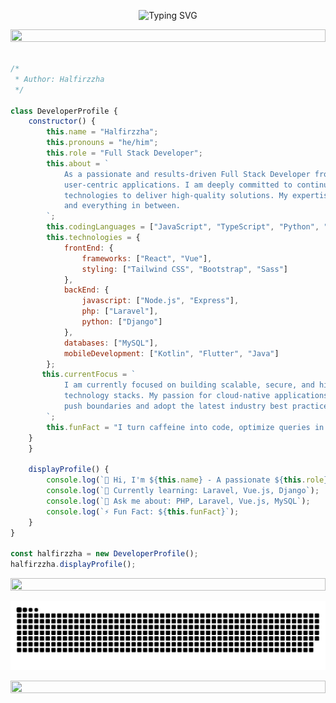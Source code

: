 <p align="center">
  <img src="https://readme-typing-svg.herokuapp.com?font=Fira+Code&size=35&duration=500&pause=250&color=38BDAE&center=true&vCenter=true&width=600&lines=Hello%2C+I'm+Halfirzzha!;Welcome+to+my+Profile!;Full+Stack+Developer;Tech+Enthusiast;Open+Source+Contributor" alt="Typing SVG" />
</p>

<div align="center">
  <img src="https://i.imgur.com/dBaSKWF.gif" height="20" width="100%">
</div><br/>

```javascript
/*
 * Author: Halfirzzha
 */

class DeveloperProfile {
    constructor() {
        this.name = "Halfirzzha";
        this.pronouns = "he/him";
        this.role = "Full Stack Developer";
        this.about = `
            As a passionate and results-driven Full Stack Developer from Indonesia, I specialize in creating robust, scalable, and
            user-centric applications. I am deeply committed to continuous learning and keeping up with the ever-evolving 
            technologies to deliver high-quality solutions. My expertise spans from backend development to front-end design 
            and everything in between. 
        `;
        this.codingLanguages = ["JavaScript", "TypeScript", "Python", "PHP", "Java",];
        this.technologies = {
            frontEnd: {
                frameworks: ["React", "Vue"],
                styling: ["Tailwind CSS", "Bootstrap", "Sass"]
            },
            backEnd: {
                javascript: ["Node.js", "Express"],
                php: ["Laravel"],
                python: ["Django"]
            },
            databases: ["MySQL"],
            mobileDevelopment: ["Kotlin", "Flutter", "Java"]
        };
       this.currentFocus = `
            I am currently focused on building scalable, secure, and high-performance web applications using modern
            technology stacks. My passion for cloud-native applications, microservices, and automation drives me to 
            push boundaries and adopt the latest industry best practices.
        `;
        this.funFact = "I turn caffeine into code, optimize queries in my sleep, and I’m a big fan of clean code and automation!";
    }   
    }

    displayProfile() {
        console.log(`👋 Hi, I'm ${this.name} - A passionate ${this.role}!`);
        console.log(`🌱 Currently learning: Laravel, Vue.js, Django`);
        console.log(`💬 Ask me about: PHP, Laravel, Vue.js, MySQL`);
        console.log(`⚡ Fun Fact: ${this.funFact}`);
    }
}

const halfirzzha = new DeveloperProfile();
halfirzzha.displayProfile();

```

<div align="center">
  <img src="https://i.imgur.com/dBaSKWF.gif" height="20" width="100%">
</div>

<p align="center">
  <picture>
    <source media="(prefers-color-scheme: dark)" srcset="https://raw.githubusercontent.com/platane/platane/output/github-contribution-grid-snake-dark.svg">
    <source media="(prefers-color-scheme: light)" srcset="https://raw.githubusercontent.com/platane/platane/output/github-contribution-grid-snake.svg">
    <img alt="github contribution grid snake animation" src="https://raw.githubusercontent.com/platane/platane/output/github-contribution-grid-snake.svg">
  </picture>
</p>

<div align="center">
  <img src="https://i.imgur.com/dBaSKWF.gif" height="20" width="100%">
</div>
